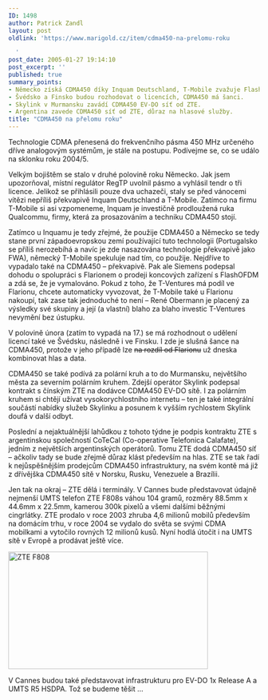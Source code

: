 ```yaml
---
ID: 1498
author: Patrick Zandl
layout: post
oldlink: 'https://www.marigold.cz/item/cdma450-na-prelomu-roku

  '
post_date: 2005-01-27 19:14:10
post_excerpt: ''
published: true
summary_points:
- Německo získá CDMA450 díky Inquam Deutschland, T-Mobile zvažuje FlashOFDM.
- Švédsko a Finsko budou rozhodovat o licencích, CDMA450 má šanci.
- Skylink v Murmansku zavádí CDMA450 EV-DO síť od ZTE.
- Argentina zavede CDMA450 síť od ZTE, důraz na hlasové služby.
title: "CDMA450 na přelomu roku"
---
```


<p>Technologie CDMA přenesená do frekvenčního pásma 450 MHz určeného dříve analogovým systémům, je stále na postupu. Podívejme se, co se událo na sklonku roku 2004/5. </p>

<p>Velkým bojištěm se stalo v druhé polovině roku Německo. Jak jsem upozorňoval, místní regulátor RegTP uvolnil pásmo a vyhlásil tendr o tři licence. Jelikož se přihlásili pouze dva uchazeči, staly se před vánocemi vítězi nepříliš překvapivě Inquam Deutschland a T-Mobile. Zatímco na firmu T-Mobile si asi vzpomeneme, Inquam je investičně prodloužená ruka Qualcommu, firmy, která za prosazováním a techniku CDMA450 stojí. </p>

<p>Zatímco u Inquamu je tedy zřejmé, že použije CDMA450 a Německo se tedy stane první západoevropskou zemí používající tuto technologii (Portugalsko se příliš nerozebíhá a navíc je zde nasazována technologie překvapivě jako FWA), německý T-Mobile spekuluje nad tím, co použije. Nejdříve to vypadalo také na CDMA450 – překvapivě. Pak ale Siemens podepsal dohodu o spolupráci s Flarionem o prodeji koncových zařízení s FlashOFDM a zdá se, že je vymalováno. Pokud z toho, že T-Ventures má podíl ve Flarionu, chcete automaticky vyvozovat, že T-Mobile také u Flarionu nakoupí, tak zase tak jednoduché to není – René Obermann je placený za výsledky své skupiny a její (a vlastní) blaho za blaho investic T-Ventures nevymění bez ústupku. </p>

<p>V polovině února (zatím to vypadá na 17.) se má rozhodnout o udělení licencí také ve Švédsku, následně i ve Finsku. I zde je slušná šance na CDMA450, protože v jeho případě lze <strike>na rozdíl od Flarionu</strike> už dneska kombinovat hlas a data. </p>

<p>CDMA450 se také podívá za polární kruh a to do Murmansku, největšího města za severním polárním kruhem. Zdejší operátor Skylink podepsal kontrakt s čínským ZTE na dodávce CDMA450 EV-DO sítě. I za  polárním kruhem si chtějí užívat vysokorychlostního internetu – ten je také integrální součástí nabídky služeb Skylinku a posunem k vyšším rychlostem Skylink doufá v další odbyt. </p>

<p>Poslední a nejaktuálnější lahůdkou z tohoto týdne je podpis kontraktu ZTE s argentinskou společností CoTeCal (Co-operative Telefonica Calafate), jedním z největších argentinských operátorů. Tomu ZTE dodá CDMA450 síť – ačkoliv tady se bude zřejmě důraz klást především na hlas. ZTE se tak řadí k nejůspěšnějším prodejcům CDMA450 infrastruktury, na svém kontě má již z dřívějška CDMA450 sítě v Norsku, Rusku, Venezuele a Brazílii.  </p>

<p>Jen tak na okraj – ZTE dělá i terminály. V Cannes bude představovat údajně nejmenší UMTS telefon ZTE F808s váhou 104 gramů, rozměry 88.5mm x 44.6mm x 22.5mm, kamerou 300k pixelů a všemi dalšími běžnými cingrlátky. ZTE prodalo v roce 2003 zhruba 4,6 milionů mobilů především na domácím trhu, v roce 2004 se vydalo do světa se svými CDMA mobilkami a vytočilo rovných 12 milionů kusů. Nyní hodlá útočit i na UMTS sítě v Evropě a prodávat ještě více. </p>

<p><img src="/wp-content/uploads/1/20050127-zte-F808.jpg" alt="ZTE F808" width="400" height="235" /></p>

<p>V Cannes budou také představovat infrastrukturu pro EV-DO 1x Release A a UMTS R5 HSDPA. Tož se budeme těšit …
</p>